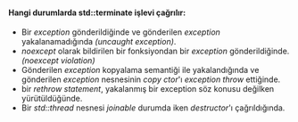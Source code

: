 #### Hangi durumlarda std::terminate işlevi çağrılır:

+ Bir _exception_ gönderildiğinde ve gönderilen _exception_ yakalanamadığında _(uncaught exception)_.
+ _noexcept_ olarak bildirilen bir fonksiyondan bir _exception_ gönderildiğinde. _(noexcept violation)_
+ Gönderilen _exception_ kopyalama semantiği ile yakalandığında ve gönderilen _exception_ nesnesinin _copy ctor_'ı _exception throw_ ettiğinde.
+ bir _rethrow statement_, yakalanmış bir exception söz konusu değilken yürütüldüğünde. 
+ Bir _std::thread_ nesnesi _joinable_ durumda iken _destructor_'ı çağrıldığında. 
